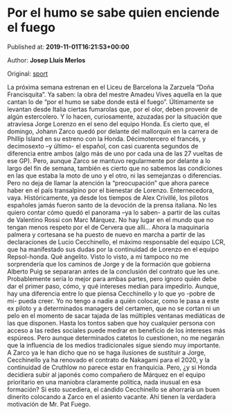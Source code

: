 
# Por el humo se sabe quien enciende el fuego

Published at: **2019-11-01T16:21:53+00:00**

Author: **Josep Lluís Merlos**

Original: [sport](https://www.sport.es/es/noticias/motor/moto-gp/por-humo-sabe-quien-enciende-fuego-7710514)

La próxima semana estrenan en el Liceu de Barcelona la Zarzuela “Doña Francisquita&rdquor;. Ya saben: la obra del mestre Amadeu Vives aquella en la que cantan lo de “por el humo se sabe donde está el fuego&rdquor;.
Últimamente se levantan desde Italia ciertas fumarolas que, por el olor, deben provenir de algún estercolero. Y lo hacen, curiosamente, azuzadas por la situación que atraviesa Jorge Lorenzo en el seno del equipo Honda.
Es cierto que, el domingo, Johann Zarco quedó por delante del mallorquín en la carrera de Phillip Island en su estreno con la Honda. Décimotercero el francés, y decimosexto –y último- el español, con casi cuarenta segundos de diferencia entre ambos (algo más de uno por cada una de las 27 vueltas de ese GP). Pero, aunque Zarco se mantuvo regularmente por delante a lo largo del fin de semana, también es cierto que no sabemos las condiciones en las que estaba la moto de uno y el otro, ni las semejanzas o diferencias.
Pero no deja de llamar la atención la “preocupación&rdquor; que ahora parece haber en el país transalpino por el bienestar de Lorenzo. Enternecedora, vaya.
Históricamente, ya desde los tiempos de Alex Crivillé, los pilotos españoles jamás fueron santo de la devoción de la prensa italiana. No les quiero contar cómo quedó el panorama –ya lo saben- a partir de las cuitas de Valentino Rossi con Marc Márquez. No hay lugar en el mundo que no tengan menos respeto por el de Cervera que allí&mldr;
Ahora la maquinaria palmera y cortesana se ha puesto de nuevo en marcha a partir de las declaraciones de Lucio Cecchinello, el máximo responsable del equipo LCR, que ha manifestado sus dudas por la continuidad de Lorenzo en el equipo Repsol-honda. Qué angelito.
Visto lo visto, a mi tampoco no me sorprendería que los caminos de Jorge y de la formación que gobierna Alberto Puig se separaran antes de la conclusión del contrato que les une. Probablemente sería lo mejor para ambas partes, pero ignoro quién debe dar el primer paso, cómo, y qué intereses median para impedirlo.
Aunque, hay una diferencia entre lo que piensa Cecchinello y lo que yo -pobre de mi- pueda creer. Yo no tengo a nadie a quién colocar, como le pasa a este ex piloto y a determinados managers del certamen, que no se cortan ni un pelo en el momento de sacar tajada de las múltiples ventanas mediáticas de las que disponen. Hasta los tontos saben que hoy cualquier persona con acceso a las redes sociales puede medrar en beneficio de los intereses más espúreos. Pero aunque determinados catetos lo cuestionen, no me negarán que la influencia de los medios tradicionales sigue siendo muy importante.
A Zarco ya le han dicho que no se haga ilusiones de sustituir a Jorge, Cecchinello ya ha renovado el contrato de Nakagami para el 2020, y la continuidad de Cruthlow no parece estar en franquicia. Pero, ¿y si Honda decidiera subir al japonés como compañero de Márquez en el equipo prioritario en una maniobra claramente política, nada inusual en esa formación? Si esto sucediera, el cándido Cecchinello se ahorraría un buen dinerito colocando a Zarco en el asiento vacante.
Ahí tienen la verdadera motivación de Mr. Pat Fuego.
